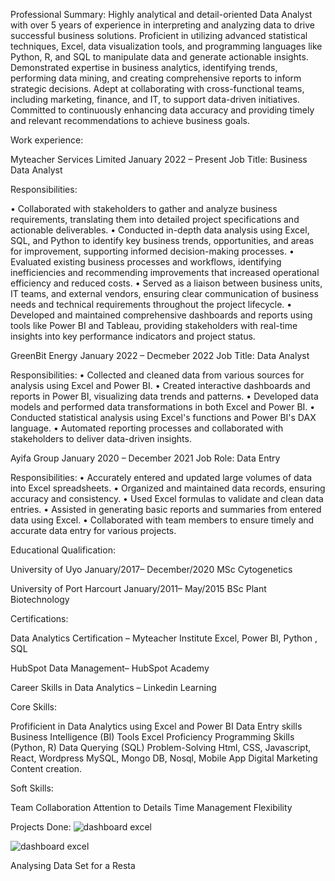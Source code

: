 Professional Summary:
Highly analytical and detail-oriented Data Analyst with over 5 years of experience in interpreting and analyzing data to drive successful business solutions. Proficient in utilizing advanced statistical techniques, Excel, data visualization tools, and programming languages like Python, R, and SQL to manipulate data and generate actionable insights. Demonstrated expertise in business analytics, identifying trends, performing data mining, and creating comprehensive reports to inform strategic decisions. Adept at collaborating with cross-functional teams, including marketing, finance, and IT, to support data-driven initiatives. Committed to continuously enhancing data accuracy and providing timely and relevant recommendations to achieve business goals.

Work experience:

Myteacher Services Limited							January 2022 – Present
Job Title: Business Data Analyst

Responsibilities:

•	Collaborated with stakeholders to gather and analyze business requirements, translating them into detailed project specifications and actionable deliverables.
•	Conducted in-depth data analysis using Excel, SQL, and Python to identify key business trends, opportunities, and areas for improvement, supporting informed decision-making processes.
•	Evaluated existing business processes and workflows, identifying inefficiencies and recommending improvements that increased operational efficiency and reduced costs.
•	Served as a liaison between business units, IT teams, and external vendors, ensuring clear communication of business needs and technical requirements throughout the project lifecycle.
•	Developed and maintained comprehensive dashboards and reports using tools like Power BI and Tableau, providing stakeholders with real-time insights into key performance indicators and project status.

GreenBit Energy							January 2022 – Decmeber 2022
Job Title: Data Analyst

Responsibilities:
•	Collected and cleaned data from various sources for analysis using Excel and Power BI.
•	Created interactive dashboards and reports in Power BI, visualizing data trends and patterns.
•	Developed data models and performed data transformations in both Excel and Power BI.
•	Conducted statistical analysis using Excel's functions and Power BI's DAX language.
•	Automated reporting processes and collaborated with stakeholders to deliver data-driven insights.




Ayifa Group		 						January 2020 – December 2021
Job Role: Data Entry

Responsibilities:
•	Accurately entered and updated large volumes of data into Excel spreadsheets.
•	Organized and maintained data records, ensuring accuracy and consistency.
•	Used Excel formulas to validate and clean data entries.
•	Assisted in generating basic reports and summaries from entered data using Excel.
•	Collaborated with team members to ensure timely and accurate data entry for various projects.

Educational Qualification:
		
University of Uyo							January/2017– December/2020
MSc Cytogenetics

University of Port Harcourt						January/2011– May/2015
BSc Plant Biotechnology

Certifications:

Data Analytics Certification – Myteacher Institute
Excel, Power BI, Python , SQL

HubSpot Data Management– HubSpot Academy

Career Skills in Data Analytics – Linkedin Learning



Core Skills:

Profificient in Data Analytics using Excel and Power BI
Data Entry skills
Business Intelligence (BI) Tools
Excel Proficiency
Programming Skills (Python, R)
Data Querying (SQL)
Problem-Solving
Html, CSS, Javascript, React, Wordpress
MySQL, Mongo DB, Nosql, Mobile App
Digital Marketing
Content creation.

Soft Skills:

Team Collaboration
Attention to Details
Time Management
Flexibility

Projects Done:
![dashboard excel](https://github.com/user-attachments/assets/c8eab372-382b-4ba7-9acc-50a0faefca55)

![dashboard excel](https://github.com/user-attachments/assets/53bb5a71-26a5-42f1-9256-36c6e4b12753)


Analysing Data Set for a Resta


